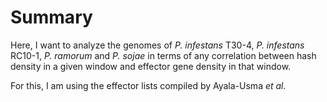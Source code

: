 # Summary

Here, I want to analyze the genomes of _P. infestans_ T30-4, _P. infestans_
RC10-1, _P. ramorum_ and _P. sojae_ in terms of any correlation between hash
density in a given window and effector gene density in that window.

For this, I am using the effector lists compiled by Ayala-Usma _et al._
